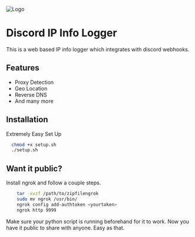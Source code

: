 
![Logo](https://cdn.discordapp.com/attachments/1039608283566178304/1039863790323376188/9042647_ip_address_icon_1.png)


# Discord IP Info Logger 

This is a web based IP info logger which integrates with discord webhooks. 


## Features

- Proxy Detection
- Geo Location
- Reverse DNS
- And many more


## Installation




Extremely Easy Set Up
```bash
  chmod +x setup.sh
  ./setup.sh
```

    
## Want it public?

Install ngrok and follow a couple steps.

```bash
    tar -xvzf /path/to/zipfilengrok
    sudo mv ngrok /usr/bin/
    ngrok config add-authtoken <yourtoken>
    ngrok http 9999
```
Make sure your python script is running beforehand for it to work.
Now you have it public to share with anyone. Easy as that.



